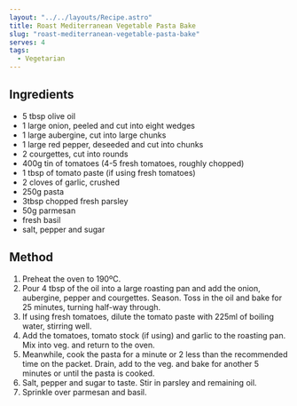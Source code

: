 ```yaml
---
layout: "../../layouts/Recipe.astro"
title: Roast Mediterranean Vegetable Pasta Bake
slug: "roast-mediterranean-vegetable-pasta-bake"
serves: 4
tags:
  - Vegetarian
---
```


## Ingredients

- 5 tbsp olive oil
- 1 large onion, peeled and cut into eight wedges
- 1 large aubergine, cut into large chunks
- 1 large red pepper, deseeded and cut into chunks
- 2 courgettes, cut into rounds
- 400g tin of tomatoes (4-5 fresh tomatoes, roughly chopped)
- 1 tbsp of tomato paste (if using fresh tomatoes)
- 2 cloves of garlic, crushed
- 250g pasta
- 3tbsp chopped fresh parsley
- 50g parmesan
- fresh basil
- salt, pepper and sugar

## Method

1. Preheat the oven to 190ºC.
1. Pour 4 tbsp of the oil into a large roasting pan and add the onion, aubergine, pepper and courgettes. Season. Toss in the oil and bake for 25 minutes, turning half-way through.
1. If using fresh tomatoes, dilute the tomato paste with 225ml of boiling water, stirring well. 
1. Add the tomatoes, tomato stock (if using) and garlic to the roasting pan. Mix into veg. and return to the oven.
1. Meanwhile, cook the pasta for a minute or 2 less than the recommended time on the packet. Drain, add to the veg. and bake for another 5 minutes or until the pasta is cooked.
1. Salt, pepper and sugar to taste. Stir in parsley and remaining oil.
1. Sprinkle over parmesan and basil.
